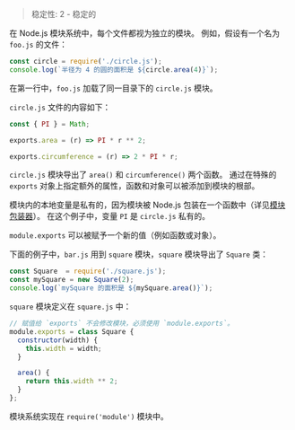 
<!--introduced_in=v0.10.0-->

> 稳定性: 2 - 稳定的

<!--name=module-->

在 Node.js 模块系统中，每个文件都视为独立的模块。
例如，假设有一个名为 `foo.js` 的文件：

```js
const circle = require('./circle.js');
console.log(`半径为 4 的圆的面积是 ${circle.area(4)}`);
```

在第一行中，`foo.js` 加载了同一目录下的 `circle.js` 模块。

`circle.js` 文件的内容如下：

```js
const { PI } = Math;

exports.area = (r) => PI * r ** 2;

exports.circumference = (r) => 2 * PI * r;
```

`circle.js` 模块导出了 `area()` 和 `circumference()` 两个函数。
通过在特殊的 `exports` 对象上指定额外的属性，函数和对象可以被添加到模块的根部。

模块内的本地变量是私有的，因为模块被 Node.js 包装在一个函数中（详见[模块包装器](#modules_the_module_wrapper)）。
在这个例子中，变量 `PI` 是 `circle.js` 私有的。

`module.exports` 可以被赋予一个新的值（例如函数或对象）。

下面的例子中，`bar.js` 用到 `square` 模块，`square` 模块导出了 `Square` 类：

```js
const Square  = require('./square.js');
const mySquare = new Square(2);
console.log(`mySquare 的面积是 ${mySquare.area()}`);
```

`square` 模块定义在 `square.js` 中：

```js
// 赋值给 `exports` 不会修改模块，必须使用 `module.exports`。
module.exports = class Square {
  constructor(width) {
    this.width = width;
  }

  area() {
    return this.width ** 2;
  }
};
```

模块系统实现在 `require('module')` 模块中。


